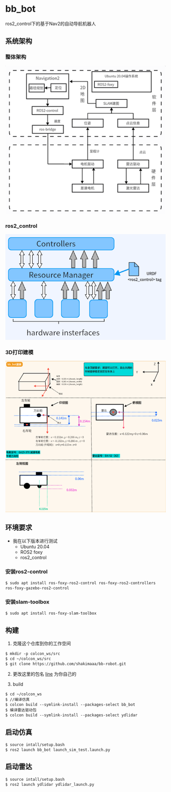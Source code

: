 # bb_bot
ros2_control下的基于Nav2的自动导航机器人
## 系统架构
### 整体架构
![Image text](./doc/bb_bot系统.png)
### ros2_control
![Image text](./doc/hardware-interfaces.png)
### 3D打印建模
![Image text](./doc/bb_bot建模.png)
## 环境要求
- 我在以下版本进行测试
    - Ubuntu 20.04
    - ROS2 foxy
    - ros2_control
### 安装ros2-control
```
$ sudo apt install ros-foxy-ros2-control ros-foxy-ros2-controllers ros-foxy-gazebo-ros2-control

```
### 安装slam-toolbox
```
$ sudo apt install ros-foxy-slam-toolbox

```

## 构建
1. 克隆这个仓库到你的工作空间
```
$ mkdir -p colcon_ws/src
$ cd ~/colcon_ws/src
$ git clone https://github.com/shakimaaa/bb-robot.git
```

2. 更改这里的包名 [line](bb_bot/launch/launch_sim_test.launch.py#L20) 为你自己的

3. build
```
$ cd ~/colcon_ws
$ //编译仿真
$ colcon build --symlink-install --packages-select bb_bot
$ 编译雷达驱动包
$ colcon build --symlink-install --packages-select ydlidar
```

## 启动仿真
```
$ source intall/setup.bash
$ ros2 launch bb_bot launch_sim_test.launch.py
```

## 启动雷达
```
$ source intall/setup.bash
$ ros2 launch ydlidar ydlidar_launch.py
```
